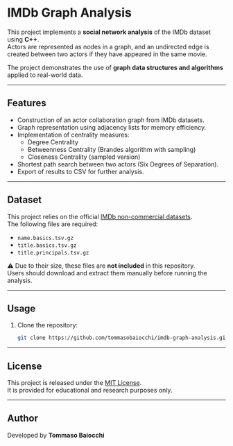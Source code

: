 # IMDb Graph Analysis

This project implements a **social network analysis** of the IMDb dataset using **C++**.  
Actors are represented as nodes in a graph, and an undirected edge is created between two actors if they have appeared in the same movie.  

The project demonstrates the use of **graph data structures and algorithms** applied to real-world data.

---

## Features

- Construction of an actor collaboration graph from IMDb datasets.
- Graph representation using adjacency lists for memory efficiency.
- Implementation of centrality measures:
  - Degree Centrality
  - Betweenness Centrality (Brandes algorithm with sampling)
  - Closeness Centrality (sampled version)
- Shortest path search between two actors (Six Degrees of Separation).
- Export of results to CSV for further analysis.

---

## Dataset

This project relies on the official [IMDb non-commercial datasets](https://developer.imdb.com/non-commercial-datasets/).  
The following files are required:

- `name.basics.tsv.gz`  
- `title.basics.tsv.gz`  
- `title.principals.tsv.gz`  

⚠️ Due to their size, these files are **not included** in this repository.  
Users should download and extract them manually before running the analysis.

---

## Usage

1. Clone the repository:
   ```bash
   git clone https://github.com/tommasobaiocchi/imdb-graph-analysis.git
   ```

---

## License

This project is released under the [MIT License](LICENSE).  
It is provided for educational and research purposes only.  

---

## Author

Developed by **Tommaso Baiocchi**  

   
